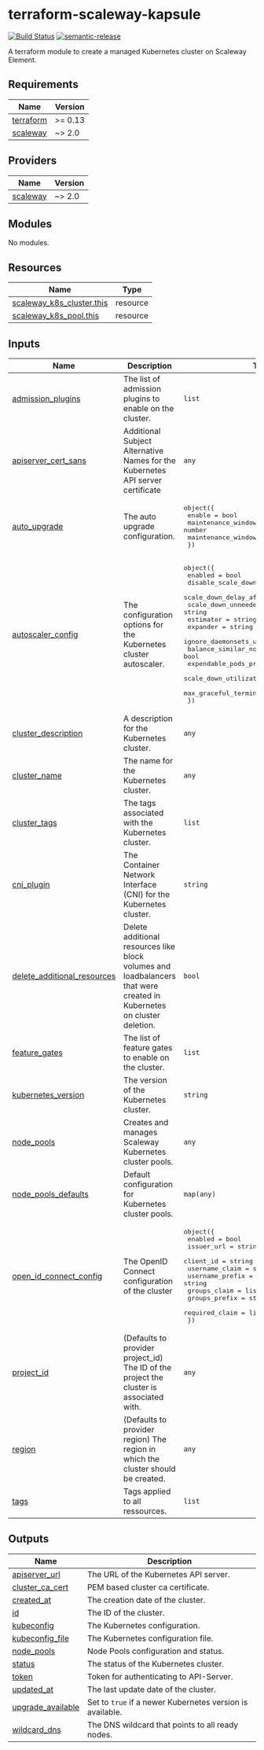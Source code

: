# terraform-scaleway-kapsule

[![Build Status](https://github.com/clusterfrak-dynamics/terraform-scaleway-kapsule/workflows/Terraform/badge.svg)](https://github.com/clusterfrak-dynamics/terraform-scaleway-kapsule/actions?query=workflow%3ATerraform)
[![semantic-release](https://img.shields.io/badge/%20%20%F0%9F%93%A6%F0%9F%9A%80-semantic--release-e10079.svg)](https://github.com/semantic-release/terraform-scaleway-kapsule)

A terraform module to create a managed Kubernetes cluster on Scaleway Element.

<!-- BEGINNING OF PRE-COMMIT-TERRAFORM DOCS HOOK -->
## Requirements

| Name | Version |
|------|---------|
| <a name="requirement_terraform"></a> [terraform](#requirement\_terraform) | >= 0.13 |
| <a name="requirement_scaleway"></a> [scaleway](#requirement\_scaleway) | ~> 2.0 |

## Providers

| Name | Version |
|------|---------|
| <a name="provider_scaleway"></a> [scaleway](#provider\_scaleway) | ~> 2.0 |

## Modules

No modules.

## Resources

| Name | Type |
|------|------|
| [scaleway_k8s_cluster.this](https://registry.terraform.io/providers/scaleway/scaleway/latest/docs/resources/k8s_cluster) | resource |
| [scaleway_k8s_pool.this](https://registry.terraform.io/providers/scaleway/scaleway/latest/docs/resources/k8s_pool) | resource |

## Inputs

| Name | Description | Type | Default | Required |
|------|-------------|------|---------|:--------:|
| <a name="input_admission_plugins"></a> [admission\_plugins](#input\_admission\_plugins) | The list of admission plugins to enable on the cluster. | `list` | `[]` | no |
| <a name="input_apiserver_cert_sans"></a> [apiserver\_cert\_sans](#input\_apiserver\_cert\_sans) | Additional Subject Alternative Names for the Kubernetes API server certificate | `any` | `null` | no |
| <a name="input_auto_upgrade"></a> [auto\_upgrade](#input\_auto\_upgrade) | The auto upgrade configuration. | <pre>object({<br>    enable                        = bool<br>    maintenance_window_start_hour = number<br>    maintenance_window_day        = string<br>  })</pre> | `null` | no |
| <a name="input_autoscaler_config"></a> [autoscaler\_config](#input\_autoscaler\_config) | The configuration options for the Kubernetes cluster autoscaler. | <pre>object({<br>    enabled                          = bool<br>    disable_scale_down               = bool<br>    scale_down_delay_after_add       = string<br>    scale_down_unneeded_time         = string<br>    estimator                        = string<br>    expander                         = string<br>    ignore_daemonsets_utilization    = bool<br>    balance_similar_node_groups      = bool<br>    expendable_pods_priority_cutoff  = number<br>    scale_down_utilization_threshold = number<br>    max_graceful_termination_sec     = number<br>  })</pre> | `null` | no |
| <a name="input_cluster_description"></a> [cluster\_description](#input\_cluster\_description) | A description for the Kubernetes cluster. | `any` | n/a | yes |
| <a name="input_cluster_name"></a> [cluster\_name](#input\_cluster\_name) | The name for the Kubernetes cluster. | `any` | n/a | yes |
| <a name="input_cluster_tags"></a> [cluster\_tags](#input\_cluster\_tags) | The tags associated with the Kubernetes cluster. | `list` | `[]` | no |
| <a name="input_cni_plugin"></a> [cni\_plugin](#input\_cni\_plugin) | The Container Network Interface (CNI) for the Kubernetes cluster. | `string` | `"cilium"` | no |
| <a name="input_delete_additional_resources"></a> [delete\_additional\_resources](#input\_delete\_additional\_resources) | Delete additional resources like block volumes and loadbalancers that were created in Kubernetes on cluster deletion. | `bool` | `false` | no |
| <a name="input_feature_gates"></a> [feature\_gates](#input\_feature\_gates) | The list of feature gates to enable on the cluster. | `list` | `[]` | no |
| <a name="input_kubernetes_version"></a> [kubernetes\_version](#input\_kubernetes\_version) | The version of the Kubernetes cluster. | `string` | `"1.20.4"` | no |
| <a name="input_node_pools"></a> [node\_pools](#input\_node\_pools) | Creates and manages Scaleway Kubernetes cluster pools. | `any` | `{}` | no |
| <a name="input_node_pools_defaults"></a> [node\_pools\_defaults](#input\_node\_pools\_defaults) | Default configuration for Kubernetes cluster pools. | `map(any)` | `{}` | no |
| <a name="input_open_id_connect_config"></a> [open\_id\_connect\_config](#input\_open\_id\_connect\_config) | The OpenID Connect configuration of the cluster | <pre>object({<br>    enabled         = bool<br>    issuer_url      = string<br>    client_id       = string<br>    username_claim  = string<br>    username_prefix = string<br>    groups_claim    = list(string)<br>    groups_prefix   = string<br>    required_claim  = list(string)<br>  })</pre> | `null` | no |
| <a name="input_project_id"></a> [project\_id](#input\_project\_id) | (Defaults to provider project\_id) The ID of the project the cluster is associated with. | `any` | `null` | no |
| <a name="input_region"></a> [region](#input\_region) | (Defaults to provider region) The region in which the cluster should be created. | `any` | `null` | no |
| <a name="input_tags"></a> [tags](#input\_tags) | Tags applied to all ressources. | `list` | `[]` | no |

## Outputs

| Name | Description |
|------|-------------|
| <a name="output_apiserver_url"></a> [apiserver\_url](#output\_apiserver\_url) | The URL of the Kubernetes API server. |
| <a name="output_cluster_ca_cert"></a> [cluster\_ca\_cert](#output\_cluster\_ca\_cert) | PEM based cluster ca certificate. |
| <a name="output_created_at"></a> [created\_at](#output\_created\_at) | The creation date of the cluster. |
| <a name="output_id"></a> [id](#output\_id) | The ID of the cluster. |
| <a name="output_kubeconfig"></a> [kubeconfig](#output\_kubeconfig) | The Kubernetes configuration. |
| <a name="output_kubeconfig_file"></a> [kubeconfig\_file](#output\_kubeconfig\_file) | The Kubernetes configuration file. |
| <a name="output_node_pools"></a> [node\_pools](#output\_node\_pools) | Node Pools configuration and status. |
| <a name="output_status"></a> [status](#output\_status) | The status of the Kubernetes cluster. |
| <a name="output_token"></a> [token](#output\_token) | Token for authenticating to API-Server. |
| <a name="output_updated_at"></a> [updated\_at](#output\_updated\_at) | The last update date of the cluster. |
| <a name="output_upgrade_available"></a> [upgrade\_available](#output\_upgrade\_available) | Set to `true` if a newer Kubernetes version is available. |
| <a name="output_wildcard_dns"></a> [wildcard\_dns](#output\_wildcard\_dns) | The DNS wildcard that points to all ready nodes. |
<!-- END OF PRE-COMMIT-TERRAFORM DOCS HOOK -->
